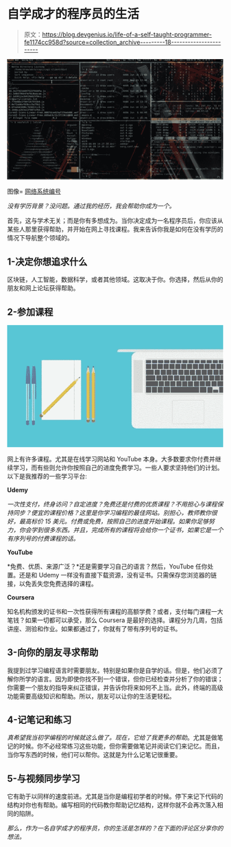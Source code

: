 # 自学成才的程序员的生活

> 原文：<https://blog.devgenius.io/life-of-a-self-taught-programmer-fe1174cc958d?source=collection_archive---------18----------------------->

![](img/6bde796d8eae6f50c171eaa7d6d683e2.png)

图像= [网络系统编号](https://www.google.com.tr/url?sa=i&url=https%3A%2F%2Fwww.websystemer.no%2Fthe-4-5-years-experience-of-a-self-taught-programmer%2F&psig=AOvVaw3TxnTrAG4EWgKjRXuGzS6O&ust=1595404217570000&source=images&cd=vfe&ved=0CAMQjB1qFwoTCOip5Iju3eoCFQAAAAAdAAAAABAQ)

*没有学历背景？没问题。通过我的经历，我会帮助你成为一个。*

首先，这与学术无关；而是你有多想成为。当你决定成为一名程序员后，你应该从某些人那里获得帮助，并开始在网上寻找课程。我来告诉你我是如何在没有学历的情况下导航整个领域的。

## 1-决定你想追求什么

区块链，人工智能，数据科学，或者其他领域。这取决于你。你选择，然后从你的朋友和网上论坛获得帮助。

## 2-参加课程

![](img/1a266d25a183730454976449c36d2dc3.png)

网上有许多课程。尤其是在线学习网站和 YouTube 本身。大多数要求你付费并继续学习，而有些则允许你按照自己的进度免费学习。一些人要求坚持他们的计划。以下是我推荐的一些学习平台:

**Udemy**

*一次性支付，终身访问？自定进度？免费还是付费的优质课程？不用担心与课程保持同步？便宜的课程价格？这里是你学习编程的最佳网站。别担心，教师教你很好，最高标价 15 美元。付费或免费，按照自己的进度开始课程。如果你足够努力，你会学到很多东西。并且，完成所有的课程将会给你一个证书，如果它是一个有序列号的付费课程的话。*

**YouTube**

*免费、优质、来源广泛？*还是需要学习自己的语言？然后，YouTube 任你处置。还是和 Udemy 一样没有直接下载资源，没有证书。只需保存您浏览器的链接，以免丢失您免费选择的课程。

**Coursera**

知名机构颁发的证书和一次性获得所有课程的高额学费？或者，支付每门课程一大笔钱？如果一切都可以承受，那么 Coursera 是最好的选择。课程分为几周，包括讲座、测验和作业。如果都通过了，你就有了带有序列号的证书。

## 3-向你的朋友寻求帮助

我提到过学习编程语言时需要朋友。特别是如果你是自学的话。但是，他们必须了解你所学的语言。因为即使你找不到一个错误，但你已经检查并分析了你的错误；你需要一个朋友的指导来纠正错误，并告诉你将来如何不上当。此外，终端的高级功能需要高级知识和帮助。所以，朋友可以让你的生活更轻松。

## 4-记笔记和练习

*真希望我当初学编程的时候就这么做了。现在，它给了我更多的帮助*。尤其是做笔记的时候。你不必经常练习这些功能，但你需要做笔记并阅读它们来记忆。而且，当你写东西的时候，他们可以帮你。这就是为什么记笔记很重要。

## 5-与视频同步学习

它有助于以同样的速度前进。尤其是当你是编程初学者的时候。停下来记下代码的结构对你也有帮助。编写相同的代码教你帮助记忆结构，这样你就不会再次落入相同的陷阱。

*那么，作为一名自学成才的程序员，你的生活是怎样的？在下面的评论区分享你的想法。*